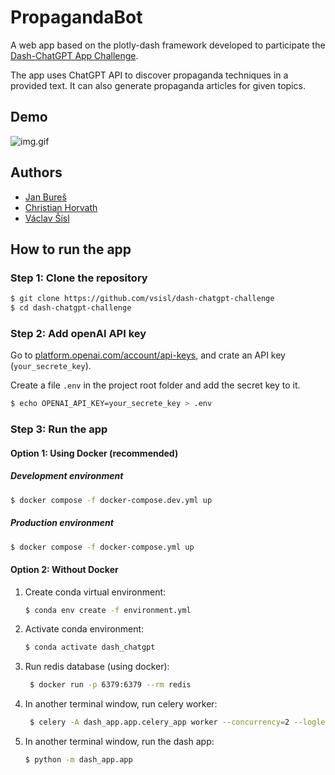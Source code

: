 # PropagandaBot
A web app based on the plotly-dash framework developed to participate the [Dash-ChatGPT App Challenge](https://community.plotly.com/t/dash-chatgpt-app-challenge/75763).

The app uses ChatGPT API to discover propaganda techniques in a provided text. It can also generate propaganda articles for given topics.

## Demo

![img.gif](demo.gif)

   
## Authors
- [Jan Bureš](https://www.linkedin.com/in/jan-bure%C5%A1-6b2283216/)
- [Christian Horvath](https://linkedin.com/in/christian-horvat-466048214)
- [Václav Šísl](https://linkedin.com/in/vaclav-sisl)

## How to run the app

### Step 1: Clone the repository

```bash
$ git clone https://github.com/vsisl/dash-chatgpt-challenge
$ cd dash-chatgpt-challenge
```

### Step 2: Add openAI API key
Go to [platform.openai.com/account/api-keys](https://platform.openai.com/account/api-keys), and crate an API key (`your_secrete_key`).

Create a file `.env` in the project root folder and add the secret key to it.

```bash
$ echo OPENAI_API_KEY=your_secrete_key > .env
```

### Step 3: Run the app

#### Option 1: Using Docker (recommended) 

##### Development environment

```bash
$ docker compose -f docker-compose.dev.yml up
```


##### Production environment

```bash
$ docker compose -f docker-compose.yml up
```

#### Option 2: Without Docker

1) Create conda virtual environment:

    ```bash
    $ conda env create -f environment.yml
    ```
   
2) Activate conda environment:

    ```bash
    $ conda activate dash_chatgpt
    ```
   
3) Run redis database (using docker): 

   ```bash
    $ docker run -p 6379:6379 --rm redis
    ```
    
4) In another terminal window, run celery worker:

   ```bash
    $ celery -A dash_app.app.celery_app worker --concurrency=2 --loglevel=INFO
    ```
       
5) In another terminal window, run the dash app:

    ```bash
    $ python -m dash_app.app
    ```